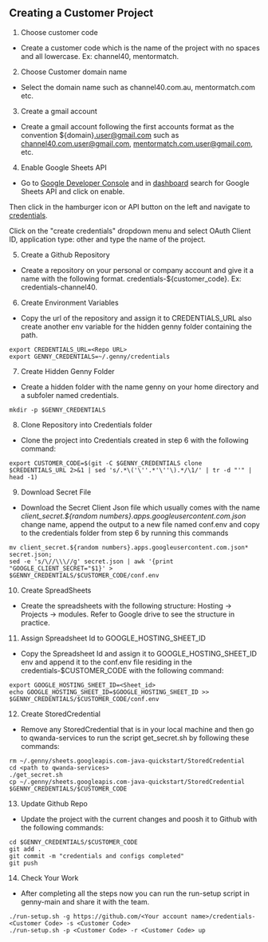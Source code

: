 ## Creating a Customer Project 
1. Choose customer code 
- Create a customer code which is the name of the project with no spaces and all lowercase. Ex: channel40, mentormatch.


2. Choose Customer domain name
- Select the domain name such as channel40.com.au, mentormatch.com etc.


3. Create a gmail account
- Create a gmail account following the first accounts format as the convention ${domain}.user@gmail.com such as channel40.com.user@gmail.com,  mentormatch.com.user@gmail.com, etc.


4. Enable Google Sheets API
- Go to [Google Developer Console](https://console.developers.google.com) and in [dashboard](https://console.developers.google.com/apis/library) search for Google Sheets API and click on enable. 

Then click in the hamburger icon or API button on the left and navigate to [credentials](https://console.developers.google.com/apis/credentials). 

Click on the "create credentials" dropdown menu and select OAuth Client ID, application type: other and type the name of the project.
 
 
5. Create a Github Repository
- Create a repository on your personal or company account and give it a name with the following format. credentials-${customer_code}. Ex: credentials-channel40.


6. Create Environment Variables
- Copy the url of the repository and assign it to CREDENTIALS_URL also create another env variable for the hidden genny folder containing the path.

```
export CREDENTIALS_URL=<Repo URL>
export GENNY_CREDENTIALS=~/.genny/credentials
```

7. Create Hidden Genny Folder
- Create a hidden folder with the name genny on your home directory and a subfoler named credentials.

```
mkdir -p $GENNY_CREDENTIALS
```
8. Clone Repository into  Credentials folder
- Clone the project into Credentials created in step 6 with the following command:

```
export CUSTOMER_CODE=$(git -C $GENNY_CREDENTIALS clone $CREDENTIALS_URL 2>&1 | sed 's/.*\('\''.*'\''\).*/\1/' | tr -d "'" | head -1)
```

9. Download Secret File 
- Download the Secret Client Json file  which usually comes with the name *client_secret.${random numbers}.apps.googleusercontent.com.json* change name, append the output to a new file named conf.env and copy to the credentials folder from step 6 by running this commands

```
mv client_secret.${random numbers}.apps.googleusercontent.com.json* secret.json; 
sed -e 's/\//\\\//g' secret.json | awk '{print "GOOGLE_CLIENT_SECRET="$1}' > $GENNY_CREDENTIALS/$CUSTOMER_CODE/conf.env
```

10. Create SpreadSheets
- Create the spreadsheets with the following structure: Hosting -> Projects -> modules. Refer to Google drive to see the structure in practice. 


11. Assign Spreadsheet Id to GOOGLE_HOSTING_SHEET_ID
- Copy the Spreadsheet Id and assign it to GOOGLE_HOSTING_SHEET_ID env and append it to the conf.env file residing in the credentials-$CUSTOMER_CODE with the following command:

```
export GOOGLE_HOSTING_SHEET_ID=<Sheet_id>
echo GOOGLE_HOSTING_SHEET_ID=$GOOGLE_HOSTING_SHEET_ID >> $GENNY_CREDENTIALS/$CUSTOMER_CODE/conf.env

```

12. Create StoredCredential 
- Remove any StoredCredential that is in your local machine and then go to qwanda-services to run the script get_secret.sh by following these commands:

```
rm ~/.genny/sheets.googleapis.com-java-quickstart/StoredCredential
cd <path to qwanda-services>
./get_secret.sh
cp ~/.genny/sheets.googleapis.com-java-quickstart/StoredCredential $GENNY_CREDENTIALS/$CUSTOMER_CODE
```
13. Update Github Repo 
- Update the project with the current changes and poosh it to Github with the following commands:

```
cd $GENNY_CREDENTIALS/$CUSTOMER_CODE
git add .
git commit -m "credentials and configs completed"
git push 
```

14. Check Your Work 
- After completing all the steps now you can run the run-setup script in genny-main 
and share it with the team.

```
./run-setup.sh -g https://github.com/<Your account name>/credentials-<Customer Code> -s <Customer Code>
./run-setup.sh -p <Customer Code> -r <Customer Code> up
```

